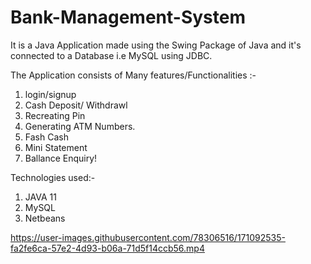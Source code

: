 # Bank-Management-System
It is a Java Application made using the Swing Package of Java and it's connected to a Database i.e MySQL using JDBC.

The Application consists of Many features/Functionalities :-

1. login/signup
2. Cash Deposit/ Withdrawl
3. Recreating Pin
4. Generating ATM Numbers.
5. Fash Cash
6. Mini Statement
7. Ballance Enquiry!

Technologies used:-

1. JAVA 11
2. MySQL
3. Netbeans

https://user-images.githubusercontent.com/78306516/171092535-fa2fe6ca-57e2-4d93-b06a-71d5f14ccb56.mp4